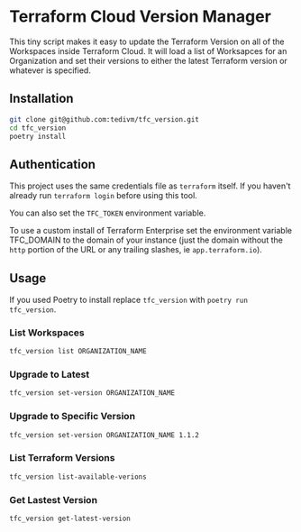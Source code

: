 # Terraform Cloud Version Manager

This tiny script makes it easy to update the Terraform Version on all of the Workspaces inside Terraform Cloud. It will load a list of Worksapces for an Organization and set their versions to either the latest Terraform version or whatever is specified.

## Installation

```bash
git clone git@github.com:tedivm/tfc_version.git
cd tfc_version
poetry install
```

## Authentication

This project uses the same credentials file as `terraform` itself. If you haven't already run `terraform login` before using this tool.

You can also set the `TFC_TOKEN` environment variable.

To use a custom install of Terraform Enterprise set the environment variable TFC_DOMAIN to the domain of your instance (just the domain without the `http` portion of the URL or any trailing slashes, ie `app.terraform.io`).

## Usage

If you used Poetry to install replace `tfc_version` with `poetry run tfc_version`.

### List Workspaces

```bash
tfc_version list ORGANIZATION_NAME
```

### Upgrade to Latest

```bash
tfc_version set-version ORGANIZATION_NAME
```

### Upgrade to Specific Version

```bash
tfc_version set-version ORGANIZATION_NAME 1.1.2
```

### List Terraform Versions

```bash
tfc_version list-available-verions
```

### Get Lastest Version

```bash
tfc_version get-latest-version
```
